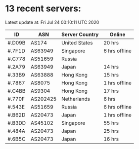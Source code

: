 # 13 recent servers:

Latest update at: Fri Jul 24 00:10:11 UTC 2020

| ID | ASN | Server Country | Online |
| -- | --- | -------------- | ------ |
| #.D09B | AS174 | United States | 20 hrs |
| #.7F1D | AS63949 | Singapore | 6 hrs offline |
| #.C778 | AS51659 | Russia | |
| #.2A79 | AS63949 | Japan | 14 hrs |
| #.33B9 | AS63888 | Hong Kong | 15 hrs |
| #.7867 | AS8075 | Hong Kong | 1 hrs offline |
| #.C4BB | AS9304 | Hong Kong | 17 hrs |
| #.770F | AS202425 | Netherlands | 6 hrs |
| #.543E | AS51659 | Russia | 6 hrs offline |
| #.B62D | AS20473 | Japan | 1 hrs offline |
| #.B3DD | AS45102 | Singapore | 55 hrs |
| #.484A | AS20473 | Japan | 25 hrs |
| #.6B5C | AS20473 | Japan | 16 hrs |

